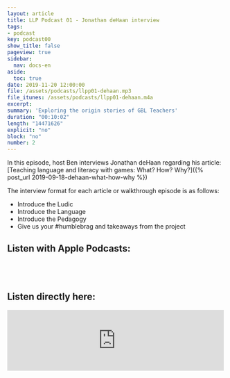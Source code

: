 ```yaml
---
layout: article
title: LLP Podcast 01 - Jonathan deHaan interview
tags:
- podcast
key: podcast00
show_title: false
pageview: true
sidebar:
  nav: docs-en
aside:
  toc: true
date: 2019-11-20 12:00:00
file: /assets/podcasts/llpp01-dehaan.mp3
file_itunes: /assets/podcasts/llpp01-dehaan.m4a
excerpt: 
summary: 'Exploring the origin stories of GBL Teachers'
duration: "00:10:02" 
length: "14471626" 
explicit: "no"
block: "no"
number: 2
---
```


In this episode, host Ben interviews Jonathan deHaan regarding his article: [Teaching language and literacy with games: What? How? Why?]({% post_url 2019-09-18-dehaan-what-how-why %})

The interview format for each article or walkthrough episode is as follows:

- Introduce the Ludic
- Introduce the Language
- Introduce the Pedagogy
- Give us your #humblebrag and takeaways from the project

## Listen with Apple Podcasts:

<a href="https://podcasts.apple.com/jp/podcast/ludic-language-pedagogy-podcast/id1480071532?mt=2&app=podcast" style="display:inline-block;overflow:hidden;background:url(https://linkmaker.itunes.apple.com/en-us/badge-lrg.svg?releaseDate=2020-02-27T00:00:00Z&kind=podcast&bubble=apple_music) no-repeat;width:165px;height:40px;"></a>

## Listen directly here:

<iframe src="https://archive.org/embed/llpp01" width="500" height="140" frameborder="0" webkitallowfullscreen="true" mozallowfullscreen="true" allowfullscreen></iframe>